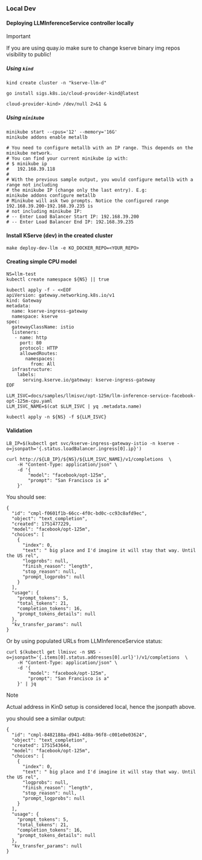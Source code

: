 ### Local Dev

#### Deploying LLMInferenceService controller locally

> [!IMPORTANT]
> If you are using quay.io make sure to change kserve binary img repos visibility to public!

##### Using `kind`

```shell
kind create cluster -n "kserve-llm-d"

go install sigs.k8s.io/cloud-provider-kind@latest

cloud-provider-kind> /dev/null 2>&1 &
```

##### Using `minikube`

```shell
minikube start --cpus='12' --memory='16G'
minikube addons enable metallb

# You need to configure metallb with an IP range. This depends on the minikube network.
# You can find your current minikube ip with:
# $ minikube ip
#   192.168.39.118
#
# With the previous sample output, you would configure metallb with a range not including
# the minikube IP (change only the last entry). E.g:
minikube addons configure metallb
# Minikube will ask two prompts. Notice the configured range 192.168.39.200-192.168.39.235 is
# not including minikube IP:
# -- Enter Load Balancer Start IP: 192.168.39.200
# -- Enter Load Balancer End IP: 192.168.39.235
```

#### Install KServe (dev) in the created cluster

```shell
make deploy-dev-llm -e KO_DOCKER_REPO=<YOUR_REPO>
```

#### Creating simple CPU model

```shell
NS=llm-test
kubectl create namespace ${NS} || true

kubectl apply -f - <<EOF
apiVersion: gateway.networking.k8s.io/v1
kind: Gateway
metadata:
  name: kserve-ingress-gateway
  namespace: kserve
spec:
  gatewayClassName: istio
  listeners:
   - name: http
     port: 80
     protocol: HTTP
     allowedRoutes:
       namespaces:
         from: All
  infrastructure:
    labels:
      serving.kserve.io/gateway: kserve-ingress-gateway
EOF

LLM_ISVC=docs/samples/llmisvc/opt-125m/llm-inference-service-facebook-opt-125m-cpu.yaml
LLM_ISVC_NAME=$(cat $LLM_ISVC | yq .metadata.name)

kubectl apply -n ${NS} -f ${LLM_ISVC}
```

#### Validation

```shell
LB_IP=$(kubectl get svc/kserve-ingress-gateway-istio -n kserve -o=jsonpath='{.status.loadBalancer.ingress[0].ip}')

curl http://${LB_IP}/${NS}/${LLM_ISVC_NAME}/v1/completions  \
    -H "Content-Type: application/json" \
    -d '{
        "model": "facebook/opt-125m",
        "prompt": "San Francisco is a"
    }'
```

You should see:

```shell
{
  "id": "cmpl-f0601f1b-66cc-4f0c-bd0c-cc93c8afd9ec",
  "object": "text_completion",
  "created": 1751477229,
  "model": "facebook/opt-125m",
  "choices": [
    {
      "index": 0,
      "text": " big place and I'd imagine it will stay that way. Until the US rel",
      "logprobs": null,
      "finish_reason": "length",
      "stop_reason": null,
      "prompt_logprobs": null
    }
  ],
  "usage": {
    "prompt_tokens": 5,
    "total_tokens": 21,
    "completion_tokens": 16,
    "prompt_tokens_details": null
  },
  "kv_transfer_params": null
}
```

Or by using populated URLs from LLMInferenceService status:

```shell
curl $(kubectl get llmisvc -n $NS -o=jsonpath='{.items[0].status.addresses[0].url}')/v1/completions  \
    -H "Content-Type: application/json" \
    -d '{
        "model": "facebook/opt-125m",
        "prompt": "San Francisco is a"
    }' | jq
```
> [!NOTE]
> Actual address in KinD setup is considered local, hence the jsonpath above.

you should see a similar output:

```shell
{
  "id": "cmpl-8482188a-d941-4d8a-96f8-c001e0e03624",
  "object": "text_completion",
  "created": 1751543644,
  "model": "facebook/opt-125m",
  "choices": [
    {
      "index": 0,
      "text": " big place and I'd imagine it will stay that way. Until the US rel",
      "logprobs": null,
      "finish_reason": "length",
      "stop_reason": null,
      "prompt_logprobs": null
    }
  ],
  "usage": {
    "prompt_tokens": 5,
    "total_tokens": 21,
    "completion_tokens": 16,
    "prompt_tokens_details": null
  },
  "kv_transfer_params": null
}
```
